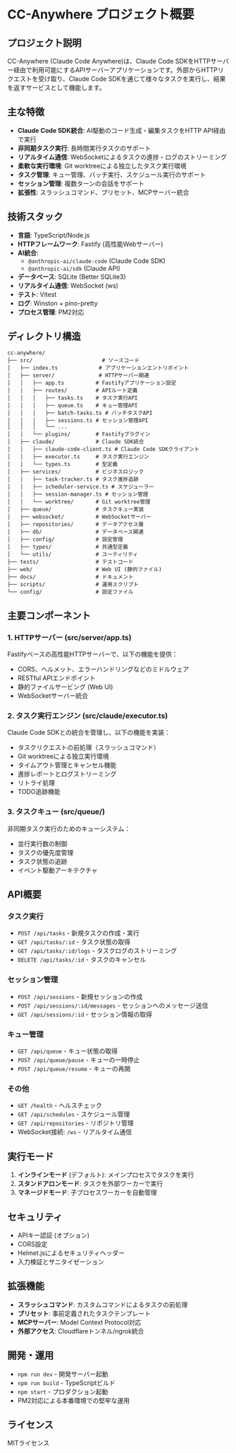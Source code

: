# CC-Anywhere プロジェクト概要

## プロジェクト説明

CC-Anywhere (Claude Code Anywhere)は、Claude Code SDKをHTTPサーバー経由で利用可能にするAPIサーバーアプリケーションです。外部からHTTPリクエストを受け取り、Claude Code SDKを通じて様々なタスクを実行し、結果を返すサービスとして機能します。

## 主な特徴

- **Claude Code SDK統合**: AI駆動のコード生成・編集タスクをHTTP API経由で実行
- **非同期タスク実行**: 長時間実行タスクのサポート
- **リアルタイム通信**: WebSocketによるタスクの進捗・ログのストリーミング
- **柔軟な実行環境**: Git worktreeによる独立したタスク実行環境
- **タスク管理**: キュー管理、バッチ実行、スケジュール実行のサポート
- **セッション管理**: 複数ターンの会話をサポート
- **拡張性**: スラッシュコマンド、プリセット、MCPサーバー統合

## 技術スタック

- **言語**: TypeScript/Node.js
- **HTTPフレームワーク**: Fastify (高性能Webサーバー)
- **AI統合**: 
  - `@anthropic-ai/claude-code` (Claude Code SDK)
  - `@anthropic-ai/sdk` (Claude API)
- **データベース**: SQLite (Better SQLite3)
- **リアルタイム通信**: WebSocket (ws)
- **テスト**: Vitest
- **ログ**: Winston + pino-pretty
- **プロセス管理**: PM2対応

## ディレクトリ構造

```
cc-anywhere/
├── src/                      # ソースコード
│   ├── index.ts             # アプリケーションエントリポイント
│   ├── server/              # HTTPサーバー関連
│   │   ├── app.ts          # Fastifyアプリケーション設定
│   │   ├── routes/         # APIルート定義
│   │   │   ├── tasks.ts    # タスク実行API
│   │   │   ├── queue.ts    # キュー管理API
│   │   │   ├── batch-tasks.ts # バッチタスクAPI
│   │   │   ├── sessions.ts # セッション管理API
│   │   │   └── ...
│   │   └── plugins/        # Fastifyプラグイン
│   ├── claude/             # Claude SDK統合
│   │   ├── claude-code-client.ts # Claude Code SDKクライアント
│   │   ├── executor.ts     # タスク実行エンジン
│   │   └── types.ts        # 型定義
│   ├── services/           # ビジネスロジック
│   │   ├── task-tracker.ts # タスク進捗追跡
│   │   ├── scheduler-service.ts # スケジューラー
│   │   ├── session-manager.ts # セッション管理
│   │   └── worktree/       # Git worktree管理
│   ├── queue/              # タスクキュー実装
│   ├── websocket/          # WebSocketサーバー
│   ├── repositories/       # データアクセス層
│   ├── db/                 # データベース関連
│   ├── config/             # 設定管理
│   ├── types/              # 共通型定義
│   └── utils/              # ユーティリティ
├── tests/                  # テストコード
├── web/                    # Web UI (静的ファイル)
├── docs/                   # ドキュメント
├── scripts/                # 運用スクリプト
└── config/                 # 設定ファイル
```

## 主要コンポーネント

### 1. HTTPサーバー (src/server/app.ts)

Fastifyベースの高性能HTTPサーバーで、以下の機能を提供：
- CORS、ヘルメット、エラーハンドリングなどのミドルウェア
- RESTful APIエンドポイント
- 静的ファイルサービング (Web UI)
- WebSocketサーバー統合

### 2. タスク実行エンジン (src/claude/executor.ts)

Claude Code SDKとの統合を管理し、以下の機能を実装：
- タスクリクエストの前処理（スラッシュコマンド）
- Git worktreeによる独立実行環境
- タイムアウト管理とキャンセル機能
- 進捗レポートとログストリーミング
- リトライ処理
- TODO追跡機能

### 3. タスクキュー (src/queue/)

非同期タスク実行のためのキューシステム：
- 並行実行数の制御
- タスクの優先度管理
- タスク状態の追跡
- イベント駆動アーキテクチャ

## API概要

### タスク実行
- `POST /api/tasks` - 新規タスクの作成・実行
- `GET /api/tasks/:id` - タスク状態の取得
- `GET /api/tasks/:id/logs` - タスクログのストリーミング
- `DELETE /api/tasks/:id` - タスクのキャンセル

### セッション管理
- `POST /api/sessions` - 新規セッションの作成
- `POST /api/sessions/:id/messages` - セッションへのメッセージ送信
- `GET /api/sessions/:id` - セッション情報の取得

### キュー管理
- `GET /api/queue` - キュー状態の取得
- `POST /api/queue/pause` - キューの一時停止
- `POST /api/queue/resume` - キューの再開

### その他
- `GET /health` - ヘルスチェック
- `GET /api/schedules` - スケジュール管理
- `GET /api/repositories` - リポジトリ管理
- WebSocket接続: `/ws` - リアルタイム通信

## 実行モード

1. **インラインモード** (デフォルト): メインプロセスでタスクを実行
2. **スタンドアロンモード**: タスクを外部ワーカーで実行
3. **マネージドモード**: 子プロセスワーカーを自動管理

## セキュリティ

- APIキー認証 (オプション)
- CORS設定
- Helmet.jsによるセキュリティヘッダー
- 入力検証とサニタイゼーション

## 拡張機能

- **スラッシュコマンド**: カスタムコマンドによるタスクの前処理
- **プリセット**: 事前定義されたタスクテンプレート
- **MCPサーバー**: Model Context Protocol対応
- **外部アクセス**: Cloudflareトンネル/ngrok統合

## 開発・運用

- `npm run dev` - 開発サーバー起動
- `npm run build` - TypeScriptビルド
- `npm start` - プロダクション起動
- PM2対応による本番環境での堅牢な運用

## ライセンス

MITライセンス